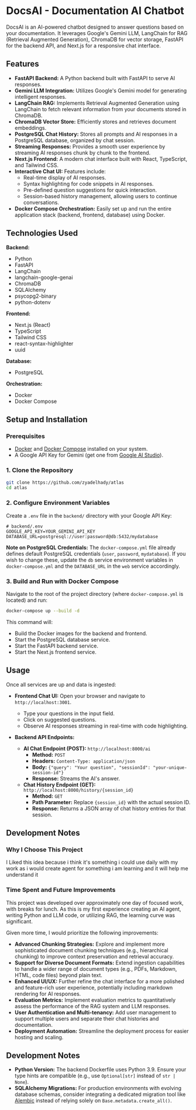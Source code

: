 # DocsAI - Documentation AI Chatbot

DocsAI is an AI-powered chatbot designed to answer questions based on your documentation. It leverages Google's Gemini LLM, LangChain for RAG (Retrieval Augmented Generation), ChromaDB for vector storage, FastAPI for the backend API, and Next.js for a responsive chat interface.

## Features

- **FastAPI Backend:** A Python backend built with FastAPI to serve AI responses.
- **Gemini LLM Integration:** Utilizes Google's Gemini model for generating intelligent responses.
- **LangChain RAG:** Implements Retrieval Augmented Generation using LangChain to fetch relevant information from your documents stored in ChromaDB.
- **ChromaDB Vector Store:** Efficiently stores and retrieves document embeddings.
- **PostgreSQL Chat History:** Stores all prompts and AI responses in a PostgreSQL database, organized by chat session.
- **Streaming Responses:** Provides a smooth user experience by streaming AI responses chunk by chunk to the frontend.
- **Next.js Frontend:** A modern chat interface built with React, TypeScript, and Tailwind CSS.
- **Interactive Chat UI:** Features include:
  - Real-time display of AI responses.
  - Syntax highlighting for code snippets in AI responses.
  - Pre-defined question suggestions for quick interaction.
  - Session-based history management, allowing users to continue conversations.
- **Docker Compose Orchestration:** Easily set up and run the entire application stack (backend, frontend, database) using Docker.

## Technologies Used

**Backend:**

- Python
- FastAPI
- LangChain
- langchain-google-genai
- ChromaDB
- SQLAlchemy
- psycopg2-binary
- python-dotenv

**Frontend:**

- Next.js (React)
- TypeScript
- Tailwind CSS
- react-syntax-highlighter
- uuid

**Database:**

- PostgreSQL

**Orchestration:**

- Docker
- Docker Compose

## Setup and Installation

### Prerequisites

- [Docker](https://docs.docker.com/get-docker/) and [Docker Compose](https://docs.docker.com/compose/install/) installed on your system.
- A Google API Key for Gemini (get one from [Google AI Studio](https://aistudio.google.com/)).

### 1. Clone the Repository

```bash
git clone https://github.com/zyadelhady/atlas
cd atlas
```

### 2. Configure Environment Variables

Create a `.env` file in the `backend/` directory with your Google API Key:

```
# backend/.env
GOOGLE_API_KEY=YOUR_GEMINI_API_KEY
DATABASE_URL=postgresql://user:password@db:5432/mydatabase
```

**Note on PostgreSQL Credentials:** The `docker-compose.yml` file already defines default PostgreSQL credentials (`user`, `password`, `mydatabase`). If you wish to change these, update the `db` service environment variables in `docker-compose.yml` and the `DATABASE_URL` in the `web` service accordingly.

### 3. Build and Run with Docker Compose

Navigate to the root of the project directory (where `docker-compose.yml` is located) and run:

```bash
docker-compose up --build -d
```

This command will:

- Build the Docker images for the backend and frontend.
- Start the PostgreSQL database service.
- Start the FastAPI backend service.
- Start the Next.js frontend service.


## Usage

Once all services are up and data is ingested:

- **Frontend Chat UI:** Open your browser and navigate to `http://localhost:3001`.

  - Type your questions in the input field.
  - Click on suggested questions.
  - Observe AI responses streaming in real-time with code highlighting.

- **Backend API Endpoints:**
  - **AI Chat Endpoint (POST):** `http://localhost:8000/ai`
    - **Method:** `POST`
    - **Headers:** `Content-Type: application/json`
    - **Body:** `{"query": "Your question", "sessionId": "your-unique-session-id"}`
    - **Response:** Streams the AI's answer.
  - **Chat History Endpoint (GET):** `http://localhost:8000/history/{session_id}`
    - **Method:** `GET`
    - **Path Parameter:** Replace `{session_id}` with the actual session ID.
    - **Response:** Returns a JSON array of chat history entries for that session.

## Development Notes

### Why I Choose This Project

I Liked this idea because i think it's something i could use daily with my work as i would create agent for something i am learning and it will help me understand it

### Time Spent and Future Improvements

This project was developed over approximately one day of focused work, with breaks for lunch. As this is my first experience creating an AI agent, writing Python and LLM code, or utilizing RAG, the learning curve was significant.

Given more time, I would prioritize the following improvements:

- **Advanced Chunking Strategies:** Explore and implement more sophisticated document chunking techniques (e.g., hierarchical chunking) to improve context preservation and retrieval accuracy.
- **Support for Diverse Document Formats:** Extend ingestion capabilities to handle a wider range of document types (e.g., PDFs, Markdown, HTML, code files) beyond plain text.
- **Enhanced UI/UX:** Further refine the chat interface for a more polished and feature-rich user experience, potentially including markdown rendering for AI responses.
- **Evaluation Metrics:** Implement evaluation metrics to quantitatively assess the performance of the RAG system and LLM responses.
- **User Authentication and Multi-tenancy:** Add user management to support multiple users and separate their chat histories and documentation.
- **Deployment Automation:** Streamline the deployment process for easier hosting and scaling.

## Development Notes

- **Python Version:** The backend Dockerfile uses Python 3.9. Ensure your type hints are compatible (e.g., use `Optional[str]` instead of `str | None`).
- **SQLAlchemy Migrations:** For production environments with evolving database schemas, consider integrating a dedicated migration tool like [Alembic](https://alembic.sqlalchemy.org/en/latest/) instead of relying solely on `Base.metadata.create_all()`.
